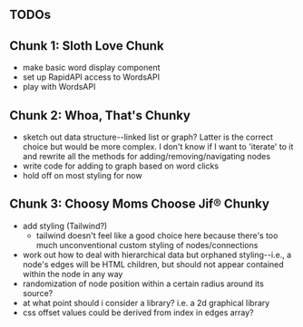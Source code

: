## TODOs

## Chunk 1: Sloth Love Chunk

- make basic word display component
- set up RapidAPI access to WordsAPI
- play with WordsAPI

## Chunk 2: Whoa, That's Chunky

- sketch out data structure--linked list or graph? Latter is the correct choice but would be more complex. I don't know if I want to 'iterate' to it and rewrite all the methods for adding/removing/navigating nodes
- write code for adding to graph based on word clicks
- hold off on most styling for now

## Chunk 3: Choosy Moms Choose Jif® Chunky

- add styling (Tailwind?)
  - tailwind doesn't feel like a good choice here because there's too much unconventional custom styling of nodes/connections
- work out how to deal with hierarchical data but orphaned styling--i.e., a node's edges will be HTML children, but should not appear contained within the node in any way
- randomization of node position within a certain radius around its source?
- at what point should i consider a library? i.e. a 2d graphical library
- css offset values could be derived from index in edges array?
